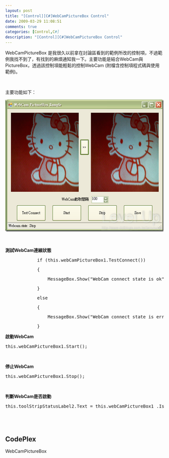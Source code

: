 ```yaml
---
layout: post
title: "[Control][C#]WebCamPictureBox Control"
date: 2009-03-29 11:08:51
comments: true
categories: [Control,C#]
description: "[Control][C#]WebCamPictureBox Control"
---
```

<p>
	WebCamPictureBox 是我很久以前拿在討論區看到的範例所改的控制項，不過範例我找不到了，有找到的麻煩通知我一下。主要功能是結合WebCam與PictureBox，透過該控制項能輕鬆的控制WebCam (附檔含控制項程式碼與使用範例)。</p>
<p>
	 </p>
<p>
	主要功能如下：</p>
<p>
	<img alt="image" border="0" height="420" src="\images\posts\7750\image_thumb.png" style="border-right-width: 0px; border-top-width: 0px; border-bottom-width: 0px; border-left-width: 0px" width="533" /></p>
<p>
	 </p>
<p>
	<strong>測試WebCam連線狀態</strong></p>
<div class="csharpcode">
	<div class="csharpcode">
		<pre class="alt">
            <span class="kwrd">if</span> (<span class="kwrd">this</span>.webCamPictureBox1.TestConnect())</pre>
		<pre>
            {</pre>
		<pre class="alt">
                MessageBox.Show(<span class="str">"WebCam connect state is ok"</span>);</pre>
		<pre>
            }</pre>
		<pre class="alt">
            <span class="kwrd">else</span></pre>
		<pre>
            {</pre>
		<pre class="alt">
                MessageBox.Show(<span class="str">"WebCam connect state is error"</span>);</pre>
		<pre>
            }</pre>
	</div>
	<style type="text/css"><![CDATA[

.csharpcode, .csharpcode pre
{
	font-size: small;
	color: black;
	font-family: consolas, "Courier New", courier, monospace;
	background-color: #ffffff;
	/*white-space: pre;*/
}
.csharpcode pre { margin: 0em; }
.csharpcode .rem { color: #008000; }
.csharpcode .kwrd { color: #0000ff; }
.csharpcode .str { color: #006080; }
.csharpcode .op { color: #0000c0; }
.csharpcode .preproc { color: #cc6633; }
.csharpcode .asp { background-color: #ffff00; }
.csharpcode .html { color: #800000; }
.csharpcode .attr { color: #ff0000; }
.csharpcode .alt 
{
	background-color: #f4f4f4;
	width: 100%;
	margin: 0em;
}
.csharpcode .lnum { color: #606060; }]]></style>
</div>
<p>
	<strong>啟動WebCam</strong></p>
<div class="csharpcode">
	<pre class="alt">
<span class="kwrd">this</span>.webCamPictureBox1.Start();</pre>
</div>
<div class="csharpcode">
	 </div>
<p>
	<strong>停止WebCam</strong></p>
<div class="csharpcode">
	<pre class="alt">
<span class="kwrd">this</span>.webCamPictureBox1.Stop();</pre>
</div>
<div class="csharpcode">
	 </div>
<p>
	<strong>判斷WebCam是否啟動</strong></p>
<div class="csharpcode">
	<div class="csharpcode">
		<pre class="alt">
<span class="kwrd">this</span>.toolStripStatusLabel2.Text = <span class="kwrd">this</span>.webCamPictureBox1 .IsStarted?<span class="str">"Start"</span>:<span class="str">"Stop"</span>;</pre>
	</div>
</div>
<h2>
	 </h2>
<h2>
	CodePlex</h2>
<p>
	WebCamPictureBox</p>
